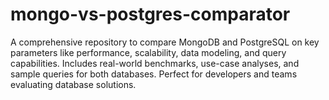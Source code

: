 # mongo-vs-postgres-comparator
A comprehensive repository to compare MongoDB and PostgreSQL on key parameters like performance, scalability, data modeling, and query capabilities. Includes real-world benchmarks, use-case analyses, and sample queries for both databases. Perfect for developers and teams evaluating database solutions.
